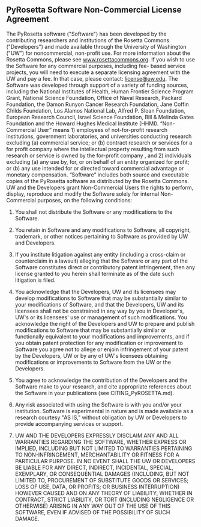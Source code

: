 PyRosetta Software Non-Commercial License Agreement
--------------------------


The PyRosetta software ("Software") has been developed by the contributing researchers and institutions
of the Rosetta Commons ("Developers") and made available through the University of Washington
("UW") for noncommercial, non-profit use. For more information about the Rosetta Commons, please see
www.rosettacommons.org. If you wish to use the Software for any commercial purposes, including fee-
based service projects, you will need to execute a separate licensing agreement with the UW and pay a
fee. In that case, please contact: license@uw.edu.
The Software was developed through support of a variety of funding sources, including the National
Institutes of Health, Human Frontier Science Program Grant, National Science Foundation, Office of
Naval Research, Packard Foundation, the Damon Runyon Cancer Research Foundation, Jane Coffin
Childs Foundation, Los Alamos National Lab, Alfred P. Sloan Foundation, European Research Council,
Israel Science Foundation, Bill &amp; Melinda Gates Foundation and the Howard Hughes Medical Institute
(HHMI).
“Non-Commercial User” means 1) employees of not-for-profit research institutions, government
laboratories, and universities conducting research excluding (a) commercial service; or (b) contract
research or services for a for profit company where the intellectual property resulting from such research
or service is owned by the for-profit company , and 2) individuals excluding (a) any use by, for, or on
behalf of an entity organized for profit; or (b) any use intended for or directed toward commercial
advantage or monetary compensation.
“Software” includes both source and executable copies of the PyRosetta software as distributed by the
Rosetta Commons.
UW and the Developers grant Non-Commercial Users the rights to perform, display, reproduce and
modify the Software solely for internal Non-Commercial purposes, on the following conditions:
1. You shall not distribute the Software or any modifications to the Software.

2. You retain in Software and any modifications to Software, all copyright, trademark, or
other notices pertaining to Software as provided by UW and Developers.

3. If you institute litigation against any entity (including a cross-claim or counterclaim in a
lawsuit) alleging that the Software or any part of the Software constitutes direct or contributory patent
infringement, then any license granted to you herein shall terminate as of the date such litigation is filed.

4. You acknowledge that the Developers, UW and its licensees may develop modifications
to Software that may be substantially similar to your modifications of Software, and that the Developers,
UW and its licensees shall not be constrained in any way by you in Developer&#39;s, UW&#39;s or its licensees&#39; use
or management of such modifications. You acknowledge the right of the Developers and UW to prepare
and publish modifications to Software that may be substantially similar or functionally equivalent to your
modifications and improvements, and if you obtain patent protection for any modification or
improvement to Software you agree not to allege or enjoin infringement of your patent by the Developers,
UW or by any of UW&#39;s licensees obtaining modifications or improvements to Software from the UW or
the Developers.

5. You agree to acknowledge the contribution of the Developers and the Software make to
your research, and cite appropriate references about the Software in your publications (see
CITING_PyROSETTA.md).

6. Any risk associated with using the Software is with you and/or your institution. Software
is experimental in nature and is made available as a research courtesy "AS IS," without obligation by UW
or Developers to provide accompanying services or support.

7. UW AND THE DEVELOPERS EXPRESSLY DISCLAIM ANY AND ALL
WARRANTIES REGARDING THE SOFTWARE, WHETHER EXPRESS OR IMPLIED, INCLUDING
BUT NOT LIMITED TO WARRANTIES PERTAINING TO NON-INFRINGEMENT,
MERCHANTABILITY OR FITNESS FOR A PARTICULAR PURPOSE. IN NO EVENT SHALL THE
UW OR DEVELOPERS BE LIABLE FOR ANY DIRECT, INDIRECT, INCIDENTAL, SPECIAL,
EXEMPLARY, OR CONSEQUENTIAL DAMAGES (INCLUDING, BUT NOT LIMITED TO,
PROCUREMENT OF SUBSTITUTE GOODS OR SERVICES; LOSS OF USE, DATA, OR PROFITS;
OR BUSINESS INTERRUPTION) HOWEVER CAUSED AND ON ANY THEORY OF LIABILITY,
WHETHER IN CONTRACT, STRICT LIABILITY, OR TORT (INCLUDING NEGLIGENCE OR
OTHERWISE) ARISING IN ANY WAY OUT OF THE USE OF THIS SOFTWARE, EVEN IF
ADVISED OF THE POSSIBILITY OF SUCH DAMAGE.